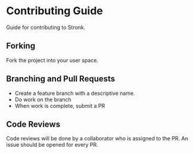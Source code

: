 # Contributing Guide

Guide for contributing to Stronk.

## Forking

Fork the project into your user space.

## Branching and Pull Requests

- Create a feature branch with a descriptive name.
- Do work on the branch
- When work is complete, submit a PR

## Code Reviews

Code reviews will be done by a collaborator who is assigned to the PR.
An issue should be opened for every PR.